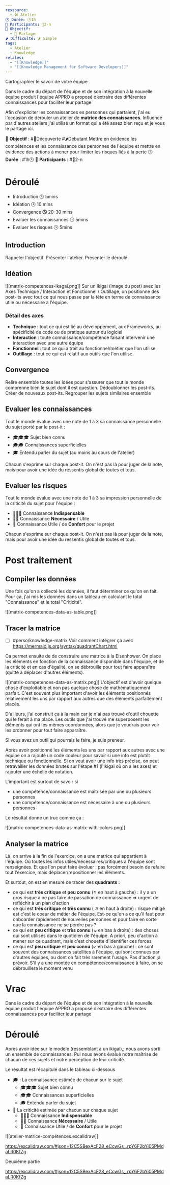 ```yaml
---
ressource:
  - 🛠️ Atelier
🕓 Durée: 🕓1h
👥 Participants: 👥2-n
🎯 Objectif:
  - 🤝 Partager
🌶️ Difficulté: 🌶️ Simple
tags:
  - Atelier
  - Knowledge
relates:
  - "[[Knowledge]]"
  - "[[Knowledge Management for Software Developers]]"
---
```

Cartographier le savoir de votre équipe

Dans le cadre du départ de l'équipe et de son intégration à la nouvelle équipe produit l'équipe APPRO a proposé d’extraire des différentes connaissances pour faciliter leur partage

Afin d'expliciter les connaissances es personnes qui partaient, j'ai eu l'occasion de dérouler un atelier de **matrice des connaissances**.
Influencé par d'autres ateliers j'ai utilisé un format qui a été assez bien reçu et je vous le partage ici.

🎯 **Objectif** : #🔭Découverte #🌶️Débutant
	Mettre en évidence les compétences et les connaissance des personnes de l'équipe et mettre en évidence des actions à mener pour limiter les risques liés à la perte
🕓 **Durée** : #1h🕓
👥 **Participants** : #👥2-n

# Déroulé

* Introduction 🕓 5mins
* Idéation 🕓 10 mins
* Convergence **🕓** 20-30 mins
* Evaluer les connaissances 🕓 5mins
* Evaluer les risques 🕓 5mins

## Introduction

Rappeler l'objectif.
Présenter l'atelier.
Présenter le déroulé

## Idéation

![[matrix-competences-ikagai.png]]
Sur un Ikigai (image du post) avec les Axes Technique / Interaction et Fonctionnel / Outillage, on positionne des post-its avec tout ce qui nous passe par la tête en terme de connaissance utile ou nécessaire à l'équipe.

### Détail des axes

* **Technique** : tout ce qui est lié au développement, aux Frameworks, au spécificité de code ou de pratique autour du logiciel
* **Interaction** : toute connaissance/compétence faisant intervenir une interaction avec une autre équipe
* **Fonctionnel** : tout ce qui a trait au fonctionnel/métier que l'on utilise
* **Outillage** : tout ce qui est relatif aux outils que l'on utilise.

## Convergence

Relire ensemble toutes les idées pour s'assurer que tout le monde comprenne bien le sujet dont il est question. Dédoublonner les post-its. Créer de nouveaux post-its. Regrouper les sujets similaires ensemble

## Evaluer les connaissances

Tout le monde évalue avec une note de 1 à 3 sa connaissance personnelle du sujet porté par le post-it :
* 🎓🎓🎓 Sujet bien connu
* 🎓🎓 Connaissances superficielles
* 🎓 Entendu parler du sujet (au moins au cours de l'atelier)

Chacun s'exprime sur chaque post-it. On n'est pas là pour juger de la note, mais pour avoir une idée du ressentis global de toutes et tous.

## Evaluer les risques
Tout le monde évalue avec une note de 1 à 3 sa impression personnelle de la criticité du sujet pour l'équipe :

* 🚨🚨🚨 Connaissance **Indispensable**
* 🚨🚨 Connaissance **Nécessaire** / Utile
* 🚨 Connaissance Utile / de **Confort** pour le projet

Chacun s'exprime sur chaque post-it. On n'est pas là pour juger de la note, mais pour avoir une idée du ressentis global de toutes et tous.

# Post traitement

## Compiler les données

Une fois qu'on a collecté les données, il faut déterminer ce qu'on en fait. Pour ça, j'ai mis les données dans un tableau en calculant le total "Connaissance" et le total "Criticité".

![[matrix-competences-data-as-table.png]]

## Tracer la matrice

- [ ] #perso/knowledge-matrix  Voir comment intégrer ça avec https://mermaid.js.org/syntax/quadrantChart.html

Ca permet ensuite de de construire une matrice à la Eisenhower. On place les éléments en fonction de la connaissance disponible dans l'équipe, et de la criticité et en cas d'égalité, on se débrouille pour tout faire apparaître (quitte à déplacer d'autres éléments).

![[matrix-competences-data-as-matrix.png]]
L'objectif est d'avoir quelque chose d'exploitable et non pas quelque chose de mathématiquement parfait. C'est souvent plus important d'avoir les éléments positionnés relativement les uns par rapport aux autres que des éléments parfaitement placés.

D'ailleurs, j'ai construit ça à la main car je n'ai pas trouvé d'outil chouette qui le ferait à ma place. Les outils que j'ai trouvé me superposent les éléments qui ont les mêmes coordonnées, alors que je voudrais pour voir les ordonner pour tout faire apparaître.

Si vous avez un outil qui pourrais le faire, je suis preneur.

Après avoir positionné les éléments les uns par rapport aux autres avec une équipe on a rajouté un code couleur pour savoir si une info est plutôt technique ou fonctionnelle. Si on veut avoir une info très précise, on peut retravailler les données brutes sur l'étape #1 (l'Ikigai où on a les axes) et rajouter une échelle de notation.

L'important est surtout de savoir si
* une compétence/connaissance est maîtrisée par une ou plusieurs personnes
* une compétence/connaissance est nécessaire à une ou plusieurs personnes

Le résultat donne un truc comme ça :

![[matrix-competences-data-as-matrix-with-colors.png]]

## Analyser la matrice

Là, on arrive à la fin de l'exercice, on a une matrice qui appartient à l'équipe. Où toutes les infos utiles/nécessaires/critiques à l'équipe sont renseignées. Et que l'on peut faire évoluer : pas forcément besoin de refaire tout l'exercice, mais déplacer/repositionner les éléments.

Et surtout, on est en mesure de tracer des **quadrants :**
* ce qui est **très critique** et **peu connu** (↖️ en haut à gauche) : il y a un gros risque à ne pas faire de passation de connaissance => urgent de réfléchir à un plan d'action
* ce qui est **très critique** et **très connu** ( ↗️ en haut à droite) : risque mitigé est c'est le coeur de métier de l'équipe. Est-ce qu'on a ce qu'il faut pour onboarder rapidement de nouvelles personnes et pour faire en sorte que la connaissance ne se perdre pas ?
* ce qui est **peu critique** et **très connu** (↘️ en bas à droite) : des choses qui sont utilisés dans le quotidien de l'équipe. A priori, peu d'action à mener sur ce quadrant, mais c'est chouette d'identifier ces forces
* ce qui est **peu critique** et **peu connu** (↙️ en bas à gauche) : ce sont souvent des connaissances satellites à l'équipe, qui sont connues par d'autres équipes, ou dont on fait très rarement l'usage. Pas d'action ;à prévoir. S'il y a une montée en compétence/connaissance à faire, on se débrouillera le moment venu

# Vrac

Dans le cadre du départ de l'équipe et de son intégration à la nouvelle équipe produit l'équipe APPRO a proposé d’extraire des différentes connaissances pour faciliter leur partage

# Déroulé

Après avoir idée sur le modèle (ressemblant à un ikigai),; nous avons sorti un ensemble de connaissances. Pui nous avons évalué notre maîtrise de chacun de ces sujets et notre perception de leur criticité.

Le résultat est récapitulé dans le tableau ci-dessous

* 🎓 : La connaissance estimée de chacun sur le sujet
	* 🎓🎓🎓 Sujet bien connu
	* 🎓🎓 Connaissances superficielles
	* 🎓 Entendu parler du sujet
* 🚨 La criticité estimée par chacun sur chaque sujet
	* 🚨🚨🚨 Connaissance **Indispensable**
	* 🚨🚨 Connaissance **Nécessaire** / Utile
	* 🚨 Connaissance Utile / de **Confort** pour le projet

![[atelier-matrice-compétences.excalidraw]]

https://excalidraw.com/#json=12C5SBexAcF28_eCcwGs_,rpY6F2bYi05PMdaLR0KfZg

Deuxième partie

https://excalidraw.com/#json=12C5SBexAcF28_eCcwGs_,rpY6F2bYi05PMdaLR0KfZg
